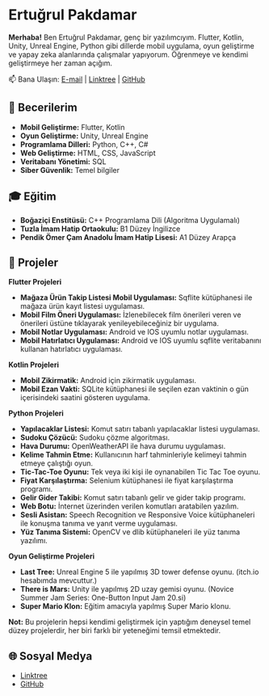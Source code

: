 # Ertuğrul Pakdamar

**Merhaba!** Ben Ertuğrul Pakdamar, genç bir yazılımcıyım. Flutter, Kotlin, Unity, Unreal Engine, Python gibi dillerde mobil uygulama, oyun geliştirme ve yapay zeka alanlarında çalışmalar yapıyorum. Öğrenmeye ve kendimi geliştirmeye her zaman açığım.

📫 Bana Ulaşın: [E-mail](mailto:ertu.pakdamar@gmail.com) | [Linktree](https://linktr.ee/ertugrulpakdamar) | [GitHub](https://github.com/Ertugrul-Pakdamar)

## 🔧 Becerilerim

- **Mobil Geliştirme:** Flutter, Kotlin
- **Oyun Geliştirme:** Unity, Unreal Engine
- **Programlama Dilleri:** Python, C++, C#
- **Web Geliştirme:** HTML, CSS, JavaScript
- **Veritabanı Yönetimi:** SQL
- **Siber Güvenlik:** Temel bilgiler

## 🎓 Eğitim

- **Boğaziçi Enstitüsü:** C++ Programlama Dili (Algoritma Uygulamalı)
- **Tuzla İmam Hatip Ortaokulu:** B1 Düzey İngilizce
- **Pendik Ömer Çam Anadolu İmam Hatip Lisesi:** A1 Düzey Arapça

## 📂 Projeler

**Flutter Projeleri**
- **Mağaza Ürün Takip Listesi Mobil Uygulaması:** Sqflite kütüphanesi ile mağaza ürün kayıt listesi uygulaması.
- **Mobil Film Öneri Uygulaması:** İzlenebilecek film önerileri veren ve önerileri üstüne tıklayarak yenileyebileceğiniz bir uygulama.
- **Mobil Notlar Uygulaması:** Android ve IOS uyumlu notlar uygulaması.
- **Mobil Hatırlatıcı Uygulaması:** Android ve IOS uyumlu sqflite veritabanını kullanan hatırlatıcı uygulaması.

**Kotlin Projeleri**
- **Mobil Zikirmatik:** Android için zikirmatik uygulaması.
- **Mobil Ezan Vakti:** SQLite kütüphanesi ile seçilen ezan vaktinin o gün içerisindeki saatini gösteren uygulama.

**Python Projeleri**
- **Yapılacaklar Listesi:** Komut satırı tabanlı yapılacaklar listesi uygulaması.
- **Sudoku Çözücü:** Sudoku çözme algoritması.
- **Hava Durumu:** OpenWeatherAPI ile hava durumu uygulaması.
- **Kelime Tahmin Etme:** Kullanıcının harf tahminleriyle kelimeyi tahmin etmeye çalıştığı oyun.
- **Tic-Tac-Toe Oyunu:** Tek veya iki kişi ile oynanabilen Tic Tac Toe oyunu.
- **Fiyat Karşılaştırma:** Selenium kütüphanesi ile fiyat karşılaştırma programı.
- **Gelir Gider Takibi:** Komut satırı tabanlı gelir ve gider takip programı.
- **Web Botu:** İnternet üzerinden verilen komutları aratabilen yazılım.
- **Sesli Asistan:** Speech Recognition ve Responsive Voice kütüphaneleri ile konuşma tanıma ve yanıt verme uygulaması.
- **Yüz Tanıma Sistemi:** OpenCV ve dlib kütüphaneleri ile yüz tanıma yazılımı.

**Oyun Geliştirme Projeleri**
- **Last Tree:** Unreal Engine 5 ile yapılmış 3D tower defense oyunu. (itch.io hesabımda mevcuttur.)
- **There is Mars:** Unity ile yapılmış 2D uzay gemisi oyunu. (Novice Summer Jam Series: One-Button Input Jam 20.si)
- **Super Mario Klon:** Eğitim amacıyla yapılmış Super Mario klonu.

**Not:** Bu projelerin hepsi kendimi geliştirmek için yaptığım deneysel temel düzey projelerdir, her biri farklı bir yeteneğimi temsil etmektedir.

## 🌐 Sosyal Medya

- [Linktree](https://linktr.ee/ertugrulpakdamar)
- [GitHub](https://github.com/Ertugrul-Pakdamar)
